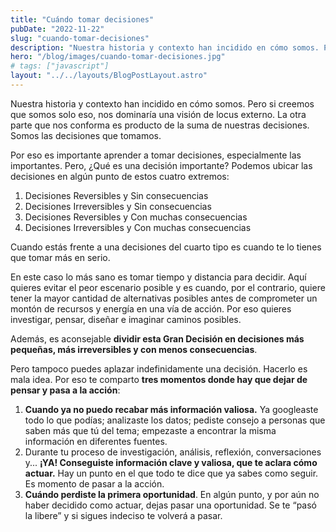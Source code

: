 ```yaml
---
title: "Cuándo tomar decisiones"
pubDate: "2022-11-22"
slug: "cuando-tomar-decisiones"
description: "Nuestra historia y contexto han incidido en cómo somos. Pero si creemos que somos solo eso, nos dominaría una visión de locus externo."
hero: "/blog/images/cuando-tomar-decisiones.jpg"
# tags: ["javascript"]
layout: "../../layouts/BlogPostLayout.astro"
---
```


Nuestra historia y contexto han incidido en cómo somos. Pero si creemos que somos solo eso, nos dominaría una visión de locus externo. La otra parte que nos conforma es producto de la suma de nuestras decisiones. Somos las decisiones que tomamos.

Por eso es importante aprender a tomar decisiones, especialmente las importantes. Pero, ¿Qué es una decisión importante? Podemos ubicar las decisiones en algún punto de estos cuatro extremos:

1. Decisiones Reversibles y Sin consecuencias
2. Decisiones Irreversibles y Sin consecuencias
3. Decisiones Reversibles y Con muchas consecuencias
4. Decisiones Irreversibles y Con muchas consecuencias

Cuando estás frente a una decisiones del cuarto tipo es cuando te lo tienes que tomar más en serio.

En este caso lo más sano es tomar tiempo y distancia para decidir. Aquí quieres evitar el peor escenario posible y es cuando, por el contrario, quiere tener la mayor cantidad de alternativas posibles antes de comprometer un montón de recursos y energía en una vía de acción. Por eso quieres investigar, pensar, diseñar e imaginar caminos posibles.

Además, es aconsejable **dividir esta Gran Decisión en decisiones más pequeñas, más irreversibles y con menos consecuencias**.

Pero tampoco puedes aplazar indefinidamente una decisión. Hacerlo es mala idea. Por eso te comparto **tres momentos donde hay que dejar de pensar y pasa a la acción**:

1. **Cuando ya no puedo recabar más información valiosa.** Ya googleaste todo lo que podías; analizaste los datos; pediste consejo a personas que saben más que tú del tema; empezaste a encontrar la misma información en diferentes fuentes.
2. Durante tu proceso de investigación, análisis, reflexión, conversaciones y... **¡YA! Conseguiste información clave y valiosa, que te aclara cómo actuar.** Hay un punto en el que todo te dice que ya sabes como seguir. Es momento de pasar a la acción.
3. **Cuándo perdiste la primera oportunidad**. En algún punto, y por aún no haber decidido como actuar, dejas pasar una oportunidad. Se te “pasó la libere” y si sigues indeciso te volverá a pasar.
